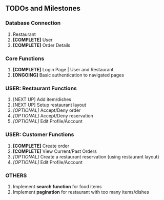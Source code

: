 ## TODOs and Milestones

### Database Connection
1. Restaurant
2. **[COMPLETE]** User
3. **[COMPLETE]** Order Details

### Core Functions
1. **[COMPLETE]** Login Page | User and Restaurant
2. **[ONGOING]** Basic authentication to navigated pages

### USER: Restaurant Functions
1. [NEXT UP] Add item/dishes
2. [NEXT UP] Setup restaurant layout
3. *[OPTIONAL]* Accept/Deny order
4. *[OPTIONAL]* Accept/Deny reservation
5. *[OPTIONAL]* Edit Profile/Account

### USER: Customer Functions
1. **[COMPLETE]** Create order
2. **[COMPLETE]** View Current/Past Orders
3. *[OPTIONAL]* Create a restaurant reservation (using restaurant layout)
4. *[OPTIONAL]* Edit Profile/Account

### OTHERS
1. Implement **search function** for food items
2. Implement **pagination** for restaurant with too many items/dishes